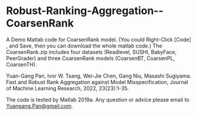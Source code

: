 # Robust-Ranking-Aggregation--CoarsenRank
A Demo Matlab code for CoarsenRank model. (You could Right-Click [Code] , and Save, then you can download the whole matlab code.) The CoarsenRank.zip includes four datasets (Readlevel, SUSHI, BabyFace, PeerGrader) and three CoarsenRank models (CoarsenBT, CoarsenPL, CoarsenTH).


Yuan-Gang Pan, Ivor W. Tsang, Wei-Jie Chen, Gang Niu, Masashi Sugiyama. Fast and Robust Rank Aggregation against Model Misspecification, Journal of Machine Learning Research, 2022, 23(23):1-35.

The code is tested by Matlab 2019a. Any question or advice please email to Yuangang.Pan@gmail.com.
